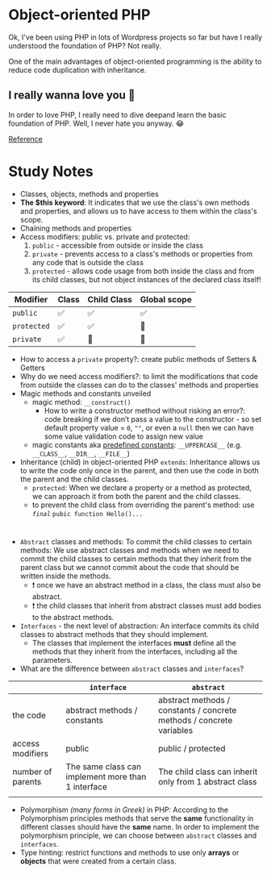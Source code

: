 # Object-oriented PHP

Ok, I've been using PHP in lots of Wordpress projects so far but have I really understood the foundation of PHP? Not really.

One of the main advantages of object-oriented programming is the ability to reduce code duplication with inheritance.

## I really wanna love you 🐘

In order to love PHP, I really need to dive deepand learn the basic foundation of PHP. Well, I never hate you anyway. 😂

[Reference](https://phpenthusiast.com/)

# Study Notes

- Classes, objects, methods and properties
- **The $this keyword**: It indicates that we use the class's own methods and properties, and allows us to have access to them within the class's scope.
- Chaining methods and properties
- Access modifiers: public vs. private and protected:
  1. `public` - accessible from outside or inside the class
  2. `private` - prevents access to a class's methods or properties from any code that is outside the class
  3. `protected` - allows code usage from both inside the class and from its child classes, but not object instances of the declared class itself!

| Modifier    | Class | Child Class | Global scope |
| ----------- | ----- | ----------- | ------------ |
| `public`    | ✅    | ✅          | ✅           |
| `protected` | ✅    | ✅          | 🚫           |
| `private`   | ✅    | 🚫          | 🚫           |

- How to access a `private` property?: create public methods of Setters & Getters
- Why do we need access modifiers?: to limit the modifications that code from outside the classes can do to the classes' methods and properties
- Magic methods and constants unveiled
  - magic method: `__construct()`
    - How to write a constructor method without risking an error?: code breaking if we don’t pass a value to the constructor - so set default property value = `0`, `""`, or even a `null` then we can have some value validation code to assign new value
  - magic constants aka [predefined constants](https://www.php.net/manual/en/language.constants.predefined.php): `__UPPERCASE__` (e.g. `__CLASS__`, `__DIR__`, `__FILE__`)
- Inheritance (child) in object-oriented PHP `extends`: Inheritance allows us to write the code only once in the parent, and then use the code in both the parent and the child classes.
  - `protected`: When we declare a property or a method as protected, we can approach it from both the parent and the child classes.
  - to prevent the child class from overriding the parent's method: use _`final`_ `pubic function Hello()...`

#

- `Abstract` classes and methods: To commit the child classes to certain methods: We use abstract classes and methods when we need to commit the child classes to certain methods that they inherit from the parent class but we cannot commit about the code that should be written inside the methods.
  - ❗️ once we have an abstract method in a class, the class must also be abstract.
  - ❗️ the child classes that inherit from abstract classes must add bodies to the abstract methods.
- `Interfaces` - the next level of abstraction: An interface commits its child classes to abstract methods that they should implement.
  - The classes that implement the interfaces **must** define all the methods that they inherit from the interfaces, including all the parameters.
- What are the difference between `abstract` classes and `interfaces`?

|                   | `interface`                                        | `abstract`                                                           |
| ----------------- | -------------------------------------------------- | -------------------------------------------------------------------- |
| the code          | abstract methods / constants                       | abstract methods / constants / concrete methods / concrete variables |
| access modifiers  | public                                             | public / protected                                                   |
| number of parents | The same class can implement more than 1 interface | The child class can inherit only from 1 abstract class               |
|                   |

- Polymorphism _(many forms in Greek)_ in PHP: According to the Polymorphism principles methods that serve the **same** functionality in different classes should have the **same** name. In order to implement the polymorphism principle, we can choose between `abstract` classes and `interfaces`.
- Type hinting: restrict functions and methods to use only **arrays** or **objects** that were created from a certain class.
